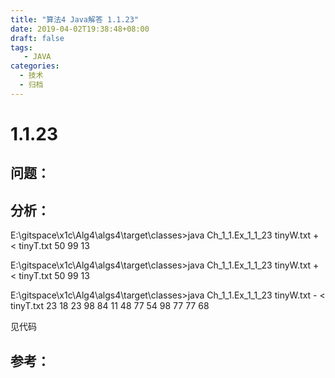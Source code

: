 ```yaml
---
title: "算法4 Java解答 1.1.23"
date: 2019-04-02T19:38:48+08:00
draft: false
tags:
   - JAVA
categories:
  - 技术
  - 归档
---
```



# 1.1.23

## 问题：


## 分析：

E:\gitspace\x1c\Alg4\algs4\target\classes>java Ch_1_1.Ex_1_1_23 tinyW.txt + < tinyT.txt
50
99
13


E:\gitspace\x1c\Alg4\algs4\target\classes>java Ch_1_1.Ex_1_1_23 tinyW.txt + < tinyT.txt
50
99
13

E:\gitspace\x1c\Alg4\algs4\target\classes>java Ch_1_1.Ex_1_1_23 tinyW.txt - < tinyT.txt
23
18
23
98
84
11
48
77
54
98
77
77
68


见代码

## 参考：


